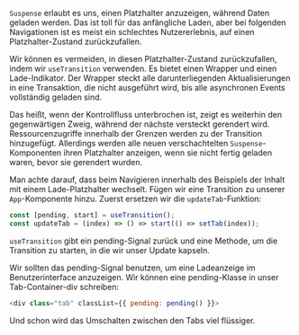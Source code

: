 `Suspense` erlaubt es uns, einen Platzhalter anzuzeigen, während Daten geladen werden. Das ist toll für das anfängliche Laden, aber bei folgenden Navigationen ist es meist ein schlechtes Nutzererlebnis, auf einen Platzhalter-Zustand zurückzufallen.

Wir können es vermeiden, in diesen Platzhalter-Zustand zurückzufallen, indem wir `useTransition` verwenden. Es bietet einen Wrapper und einen Lade-Indikator. Der Wrapper steckt alle darunterliegenden Aktualisierungen in eine Transaktion, die nicht ausgeführt wird, bis alle asynchronen Events vollständig geladen sind.

Das heißt, wenn der Kontrollfluss unterbrochen ist, zeigt es weiterhin den gegenwärtigen Zweig, während der nächste versteckt gerendert wird. Ressourcenzugriffe innerhalb der Grenzen werden zu der Transition hinzugefügt. Allerdings werden alle neuen verschachtelten `Suspense`-Komponenten ihren Platzhalter anzeigen, wenn sie nicht fertig geladen waren, bevor sie gerendert wurden.

Man achte darauf, dass beim Navigieren innerhalb des Beispiels der Inhalt mit einem Lade-Platzhalter wechselt. Fügen wir eine Transition zu unserer `App`-Komponente hinzu. Zuerst ersetzen wir die `updateTab`-Funktion:

```js
const [pending, start] = useTransition();
const updateTab = (index) => () => start(() => setTab(index));
```

`useTransition` gibt ein pending-Signal zurück und eine Methode, um die Transition zu starten, in die wir unser Update kapseln.

Wir sollten das pending-Signal benutzen, um eine Ladeanzeige im Benutzerinterface anzuzeigen. Wir können eine pending-Klasse in unser Tab-Container-div schreiben:

```js
<div class="tab" classList={{ pending: pending() }}>
```

Und schon wird das Umschalten zwischen den Tabs viel flüssiger.
